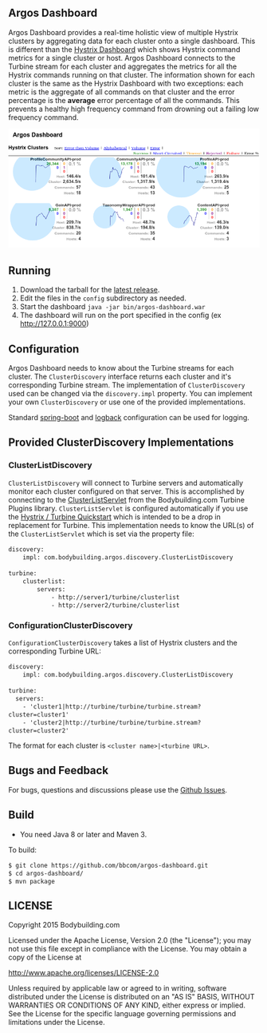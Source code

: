 ## Argos Dashboard

Argos Dashboard provides a real-time holistic view of multiple Hystrix clusters by aggregating data for each 
cluster onto a single dashboard. This is different than the [Hystrix Dashboard](https://github.com/Netflix/Hystrix/wiki/Dashboard)
which shows Hystrix command metrics for a single cluster or host. Argos Dashboard connects to the Turbine stream for each
cluster and aggregates the metrics for all the Hystrix commands running on that cluster. The information shown for each cluster 
is the same as the Hystrix Dashboard with two exceptions: each metric is the aggregate of all commands on that cluster 
and the error percentage is the **average** error percentage of all the commands. This prevents a healthy high frequency 
command from drowning out a failing low frequency command. 

![Argos Dashboard Screenshot](argos-dashboard.png)

## Running

1. Download the tarball for the [latest release](https://github.com/bbcom/argos-dashboard/releases/latest).
2. Edit the files in the `config` subdirectory as needed.
3. Start the dashboard `java -jar bin/argos-dashboard.war`
4. The dashboard will run on the port specified in the config (ex http://127.0.0.1:9000)

## Configuration

Argos Dashboard needs to know about the Turbine streams for each cluster. The `ClusterDiscovery` interface returns each 
cluster and it's corresponding Turbine stream. The implementation of `ClusterDiscovery` used can be changed via the 
`discovery.impl` property. You can implement your own `ClusterDiscovery` or use one of the provided implementations. 

Standard [spring-boot](http://docs.spring.io/spring-boot/docs/current/reference/html/howto-logging.html) and 
[logback](http://logback.qos.ch/manual/configuration.html) configuration can be used for logging.
 
## Provided ClusterDiscovery Implementations

### ClusterListDiscovery

`ClusterListDiscovery` will connect to Turbine servers and automatically monitor each cluster configured on that server.
This is accomplished by connecting to the [ClusterListServlet](https://github.com/bbcom/turbine-plugins/wiki#clusterlistservlet)
from the Bodybuilding.com Turbine Plugins library. `ClusterListServlet` is configured automatically if you use the 
[Hystrix / Turbine Quickstart](https://github.com/bbcom/hystrix-dashboard-quickstart) which is intended to be a drop in 
replacement for Turbine. This implementation needs to know the URL(s) of the `ClusterListServlet` which is set via the property file:
```
discovery:
    impl: com.bodybuilding.argos.discovery.ClusterListDiscovery
    
turbine:
    clusterlist:
        servers:
            - http://server1/turbine/clusterlist
            - http://server2/turbine/clusterlist
```

### ConfigurationClusterDiscovery

`ConfigurationClusterDiscovery` takes a list of Hystrix clusters and the corresponding Turbine URL:

```
discovery:
    impl: com.bodybuilding.argos.discovery.ClusterListDiscovery

turbine:
  servers:
    - 'cluster1|http://turbine/turbine/turbine.stream?cluster=cluster1'
    - 'cluster2|http://turbine/turbine/turbine.stream?cluster=cluster2'
```

The format for each cluster is `<cluster name>|<turbine URL>`.

## Bugs and Feedback

For bugs, questions and discussions please use the [Github Issues](https://github.com/bbcom/argos-dashboard/issues).

## Build

* You need Java 8 or later and Maven 3.

To build:

```
$ git clone https://github.com/bbcom/argos-dashboard.git
$ cd argos-dashboard/
$ mvn package
```


## LICENSE

Copyright 2015 Bodybuilding.com

Licensed under the Apache License, Version 2.0 (the "License");
you may not use this file except in compliance with the License.
You may obtain a copy of the License at

<http://www.apache.org/licenses/LICENSE-2.0>

Unless required by applicable law or agreed to in writing, software
distributed under the License is distributed on an "AS IS" BASIS,
WITHOUT WARRANTIES OR CONDITIONS OF ANY KIND, either express or implied.
See the License for the specific language governing permissions and
limitations under the License.
